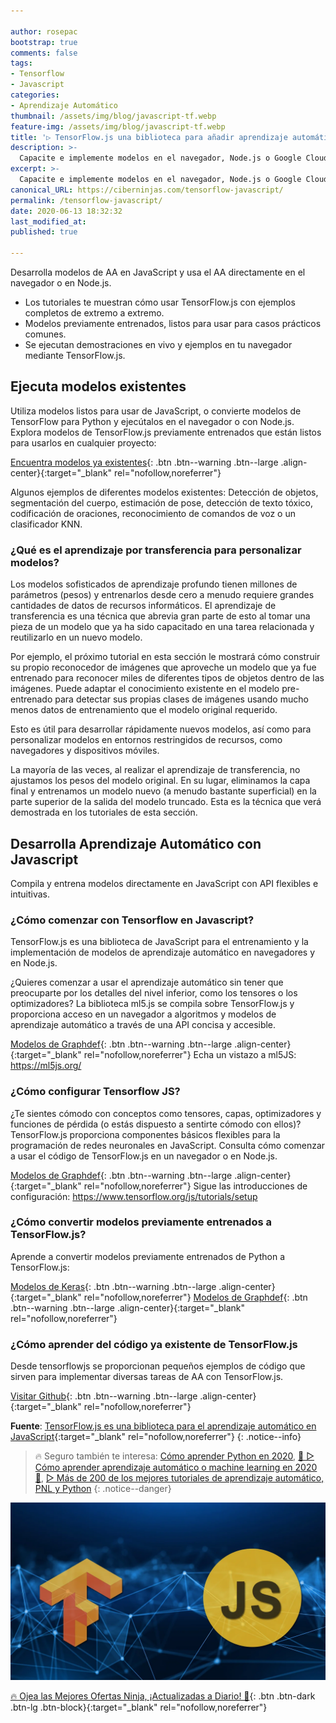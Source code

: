 ```yaml
---

author: rosepac
bootstrap: true
comments: false
tags:
- Tensorflow
- Javascript
categories:
- Aprendizaje Automático
thumbnail: /assets/img/blog/javascript-tf.webp
feature-img: /assets/img/blog/javascript-tf.webp
title: '▷ TensorFlow.js una biblioteca para añadir aprendizaje automático a través de JavaScript'
description: >-
  Capacite e implemente modelos en el navegador, Node.js o Google Cloud Platform. TensorFlow.js es una plataforma ML de código abierto para Javascript y desarrollo web.
excerpt: >-
  Capacite e implemente modelos en el navegador, Node.js o Google Cloud Platform. TensorFlow.js es una plataforma ML de código abierto para Javascript y desarrollo web.
canonical_URL: https://ciberninjas.com/tensorflow-javascript/
permalink: /tensorflow-javascript/
date: 2020-06-13 18:32:32
last_modified_at: 
published: true

---
```


Desarrolla modelos de AA en JavaScript y usa el AA directamente en el navegador o en Node.js.

- Los tutoriales te muestran cómo usar TensorFlow.js con ejemplos completos de extremo a extremo.
- Modelos previamente entrenados, listos para usar para casos prácticos comunes.
- Se ejecutan demostraciones en vivo y ejemplos en tu navegador mediante TensorFlow.js.

## Ejecuta modelos existentes

Utiliza modelos listos para usar de JavaScript, o convierte modelos de TensorFlow para Python y ejecútalos en el navegador o con Node.js. Explora modelos de TensorFlow.js previamente entrenados que están listos para usarlos en cualquier proyecto:

[Encuentra modelos ya existentes](https://www.tensorflow.org/js/models){: .btn .btn--warning .btn--large .align-center}{:target="_blank" rel="nofollow,noreferrer"}

Algunos ejemplos de diferentes modelos existentes: Detección de objetos, segmentación del cuerpo, estimación de pose, detección de texto tóxico, codificación de oraciones, reconocimiento de comandos de voz o un clasificador KNN.

### **¿Qué es el aprendizaje por transferencia para personalizar modelos?**

Los modelos sofisticados de aprendizaje profundo tienen millones de parámetros (pesos) y entrenarlos desde cero a menudo requiere grandes cantidades de datos de recursos informáticos. El aprendizaje de transferencia es una técnica que abrevia gran parte de esto al tomar una pieza de un modelo que ya ha sido capacitado en una tarea relacionada y reutilizarlo en un nuevo modelo.

Por ejemplo, el próximo tutorial en esta sección le mostrará cómo construir su propio reconocedor de imágenes que aproveche un modelo que ya fue entrenado para reconocer miles de diferentes tipos de objetos dentro de las imágenes. Puede adaptar el conocimiento existente en el modelo pre-entrenado para detectar sus propias clases de imágenes usando mucho menos datos de entrenamiento que el modelo original requerido.

Esto es útil para desarrollar rápidamente nuevos modelos, así como para personalizar modelos en entornos restringidos de recursos, como navegadores y dispositivos móviles.

La mayoría de las veces, al realizar el aprendizaje de transferencia, no ajustamos los pesos del modelo original. En su lugar, eliminamos la capa final y entrenamos un modelo nuevo (a menudo bastante superficial) en la parte superior de la salida del modelo truncado. Esta es la técnica que verá demostrada en los tutoriales de esta sección.

## **Desarrolla Aprendizaje Automático con Javascript**

Compila y entrena modelos directamente en JavaScript con API flexibles e intuitivas.

### **¿Cómo comenzar con Tensorflow en Javascript?**

TensorFlow.js es una biblioteca de JavaScript para el entrenamiento y la implementación de modelos de aprendizaje automático en navegadores y en Node.js.

¿Quieres comenzar a usar el aprendizaje automático sin tener que preocuparte por los detalles del nivel inferior, como los tensores o los optimizadores? La biblioteca ml5.js se compila sobre TensorFlow.js y proporciona acceso en un navegador a algoritmos y modelos de aprendizaje automático a través de una API concisa y accesible.

[Modelos de Graphdef](https://www.tensorflow.org/js/tutorials/conversion/import_saved_model){: .btn .btn--warning .btn--large .align-center}{:target="_blank" rel="nofollow,noreferrer"}
Echa un vistazo a ml5JS: https://ml5js.org/

### **¿Cómo configurar Tensorflow JS?**

¿Te sientes cómodo con conceptos como tensores, capas, optimizadores y funciones de pérdida (o estás dispuesto a sentirte cómodo con ellos)? TensorFlow.js proporciona componentes básicos flexibles para la programación de redes neuronales en JavaScript. Consulta cómo comenzar a usar el código de TensorFlow.js en un navegador o en Node.js.

[Modelos de Graphdef](https://www.tensorflow.org/js/tutorials/conversion/import_saved_model){: .btn .btn--warning .btn--large .align-center}{:target="_blank" rel="nofollow,noreferrer"}
Sigue las introducciones de configuración: https://www.tensorflow.org/js/tutorials/setup

### **¿Cómo convertir modelos previamente entrenados a TensorFlow.js?**

Aprende a convertir modelos previamente entrenados de Python a TensorFlow.js:

[Modelos de Keras](https://www.tensorflow.org/js/tutorials/conversion/import_keras){: .btn .btn--warning .btn--large .align-center}{:target="_blank" rel="nofollow,noreferrer"}
[Modelos de Graphdef](https://www.tensorflow.org/js/tutorials/conversion/import_saved_model){: .btn .btn--warning .btn--large .align-center}{:target="_blank" rel="nofollow,noreferrer"}

### **¿Cómo aprender del código ya existente de TensorFlow.js**

Desde tensorflowjs se proporcionan pequeños ejemplos de código que sirven para implementar diversas tareas de AA con TensorFlow.js.

[Visitar Github](https://github.com/tensorflow/tfjs-examples){: .btn .btn--warning .btn--large .align-center}{:target="_blank" rel="nofollow,noreferrer"}

**Fuente**\: [TensorFlow.js es una biblioteca para el aprendizaje automático en JavaScript](https://www.tensorflow.org/js/ "
TensorFlow.js es una biblioteca para el aprendizaje automático en JavaScript"){:target="_blank" rel="nofollow,noreferrer"}
{: .notice--info}

> 🔥 Seguro también te interesa: [Cómo aprender Python en 2020](/python/), [🥇 ▷ Cómo aprender aprendizaje automático o machine learning en 2020 🤖](/que-aprender-sobre-machine-learning-2020/), [▷ Más de 200 de los mejores tutoriales de aprendizaje automático, PNL y Python](/aprendizaje-automatico-cursos-ingles/)
{: .notice--danger}

![Capacite e implemente modelos en el navegador, Node.js o Google Cloud Platform. TensorFlow.js es una plataforma ML de código abierto para Javascript y desarrollo web.](/assets/img/blog/javascript-tf.webp "Capacite e implemente modelos en el navegador, Node.js o Google Cloud Platform. TensorFlow.js es una plataforma ML de código abierto para Javascript y desarrollo web.")

[🔥 Ojea las Mejores Ofertas Ninja, ¡Actualizadas a Diario! 🎁](https://www.amazon.es/shop/cibercursos){: .btn .btn-dark .btn-lg .btn-block}{:target="_blank" rel="nofollow,noreferrer"}

